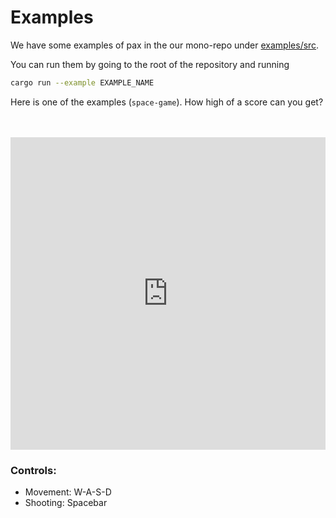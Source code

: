 # Examples

We have some examples of pax in the our mono-repo under [examples/src](https://github.com/paxengine/pax/tree/master/examples/src). 

You can run them by going to the root of the repository and running 

```bash
cargo run --example EXAMPLE_NAME
```

Here is one of the examples (`space-game`). How high of a score can you get?

</br>
</br>

<iframe style="width: calc(100%); height: 500px; border: none;" src="https://static.pax.dev/space-game/"></iframe>


### Controls:
- Movement: W-A-S-D
- Shooting: Spacebar
